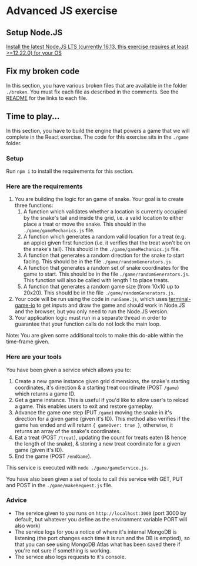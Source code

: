 # Advanced JS exercise

## Setup Node.JS

[Install the latest Node.JS LTS (currently 16.13, this exercise requires at least >=12.22.0) for your OS](https://nodejs.org/en/download/)

## Fix my broken code

In this section, you have various broken files that are available in the folder `./broken`. You must fix each file as described in the comments. See the [README](./broken/README.md) for the links to each file.

## Time to play...

In this section, you have to build the engine that powers a game that we will complete in the React exercise. The code for this exercise sits in the `./game` folder.

### Setup

Run `npm i` to install the requirements for this section.

### Here are the requirements

1. You are building the logic for an game of snake. Your goal is to create three functions:
   1. A function which validates whether a location is currently occupied by the snake's tail and inside the grid, i.e. a valid location to either place a treat or move the snake. This should in the `./game/gameMechanics.js` file.
   2. A function which generates a random valid location for a treat (e.g. an apple) given first function (i.e. it verifies that the treat won't be on the snake's tail). This should in the `./game/gameMechanics.js` file.
   3. A function that generates a random direction for the snake to start facing. This should be in the file `./game/randomGenerators.js`
   4. A function that generates a random set of snake coordinates for the game to start. This should be in the file `./game/randomGenerators.js`. This function will also be called with length 1 to place treats.
   5. A function that generates a random game size (from 10x10 up to 20x20). This should be in the file `./game/randomGenerators.js`.
2. Your code will be run using the code in `runGame.js`, which uses [terminal-game-io](https://www.npmjs.com/package/terminal-game-io) to get inputs and draw the game and should work in Node.JS and the browser, but you only need to run the Node.JS version.
3. Your application logic must run in a separate thread in order to guarantee that your function calls do not lock the main loop.

Note: You are given some additional tools to make this do-able within the time-frame given.

### Here are your tools

You have been given a service which allows you to:

1. Create a new game instance given grid dimensions, the snake's starting coordinates, it's direction
   & a starting treat coordinate (POST `/game`) which returns a game ID.
2. Get a game instance. This is useful if you'd like to allow user's to reload a game.
   This enables users to exit and restore gameplay.
3. Advance the game one step (PUT `/game`) moving the snake in it's direction for a given game (given it's ID).
   This method also verifies if the game has ended and will return `{ gameOver: true }`,
   otherwise, it returns an array of the snake's coordinates.
4. Eat a treat (POST `/treat`), updating the count for treats eaten (& hence the length of the snake),
   & storing a new treat coordinate for a given game (given it's ID).
5. End the game (POST `/endGame`).

This service is executed with `node ./game/gameService.js`.

You have also been given a set of tools to call this service with GET, PUT and POST in the `./game/makeRequest.js` file.

### Advice

- The service given to you runs on `http://localhost:3000` (port 3000 by default, but whatever you define as the environment variable PORT will also work)
- The service logs for you a notice of where it's internal MongoDB is listening (the port changes each time it is run and the DB is emptied), so that you can see using MongoDB Atlas what has been saved there if you're not sure if something is working.
- The service also logs requests to it's console.

